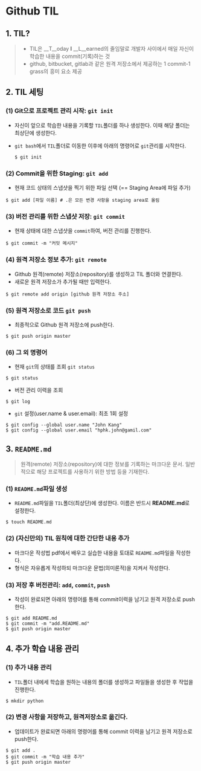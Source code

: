 # Github TIL

## 1. TIL?

> - TIL은 __T__oday __I__ __L__earned의 줄임말로 개발자 사이에서 매일 자신이 학습한 내용을 commit(기록)하는 것
> - github, bitbucket, gitlab과 같은 원격 저장소에서 제공하는 1 commit-1 grass의 흥미 요소 제공



## 2. TIL 세팅

### (1) Git으로 프로젝트 관리 시작: `git init`

- 자신이 앞으로 학습한 내용을 기록할 `TIL`폴더를 하나 생성한다. 이때 해당 폴더는 최상단에 생성한다.

- `git bash`에서 `TIL`폴더로 이동한 이후에 아래의 명령어로 `git`관리를 시작한다.

  ```shell
  $ git init
  ```



### (2) Commit을 위한 Staging: `git add`

- 현재 코드 상태의 스냅샷을 찍기 위한 파일 선택 (== Staging Area에 파일 추가)

```shell
$ git add [파일 이름] # .은 모든 변경 사항을 staging area로 올림
```



### (3) 버전 관리를 위한 스냅샷 저장: `git commit`

- 현재 상태에 대한 스냅샷을 `commit`하여, 버전 관리를 진행한다.

```shell
$ git commit -m "커밋 메시지"
```



### (4) 원격 저장소 정보 추가: `git remote`

- Github 원격(remote) 저장소(repository)를 생성하고 TIL 폴더와 연결한다. 
- 새로운 원격 저장소가 추가될 때만 입력한다.

```shell
$ git remote add origin [github 원격 저장소 주소]
```



### (5) 원격 저장소로 코드 `git push`

- 최종적으로 Github 원격 저장소에 push한다.

```shell
$ git push origin master
```



### (6) 그 외 명령어

- 현재 `git`의 상태를 조회 `git status`

```shell
$ git status
```

- 버전 관리 이력을 조회

```shell
$ git log
```

- `git` 설정(user.name & user.email): 최초 1회 설정

```
$ git config --global user.name "John Kang"
$ git config --global user.email "hphk.john@gamil.com"
```



## 3. `README.md`

> 원격(remote) 저장소(repository)에 대한 정보를 기록하는 마크다운 문서. 일반적으로 해당 프로젝트를 사용하기 위한 방법 등을 기재한다.



### (1) `README.md`파일 생성

- `README.md`파일을 `TIL`폴더(최상단)에 생성한다. 이름은 반드시 **README.md**로 설정한다.

```shell
$ touch README.md
```



### (2) (자신만의) TIL 원칙에 대한 간단한 내용 추가

- 마크다운 작성법 pdf에서 배우고 실습한 내용을 토대로 `README.md`파일을 작성한다.
- 형식은 자유롭게 작성하되 마크다운 문법(의미론적)을 지켜서 작성한다.



### (3) 저장 후 버전관리: `add`, `commit`, `push`

- 작성이 완료되면 아래의 명령어를 통해 commit이력을 남기고 원격 저장소로 push한다.

```shell
$ git add README.md
$ git commit -m "add.README.md"
$ git push origin master
```



## 4. 추가 학습 내용 관리

### (1) 추가 내용 관리

- `TIL`폴더 내에세 학습을 원하는 내용의 폴더를 생성하고 파일들을 생성한 후 작업을 진행한다. 

```shell
$ mkdir python
```

### (2) 변경 사항을 저장하고, 원격저장소로 옮긴다.

- 업데이트가 완료되면 아래의 명령어를 통해 commit 이력을 남기고 원격 저장소로 push한다.

```shell
$ git add .
$ git commit -m "학습 내용 추가"
$ git push origin master
```

